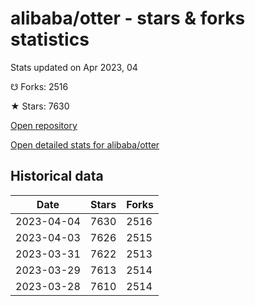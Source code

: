 # alibaba/otter - stars & forks statistics

Stats updated on Apr 2023, 04

☋ Forks: 2516

★ Stars: 7630

[Open repository](https://github.com/alibaba/otter)

[Open detailed stats for alibaba/otter](https://reviewgithub.com/rep/alibaba/otter)

## Historical data
| Date | Stars | Forks |
|------|-------|-------|
| 2023-04-04 | 7630 | 2516 | 
| 2023-04-03 | 7626 | 2515 | 
| 2023-03-31 | 7622 | 2513 | 
| 2023-03-29 | 7613 | 2514 | 
| 2023-03-28 | 7610 | 2514 | 

